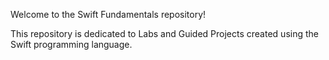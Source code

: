 Welcome to the Swift Fundamentals repository! 

This repository is dedicated to Labs and Guided Projects created using the Swift programming language.
